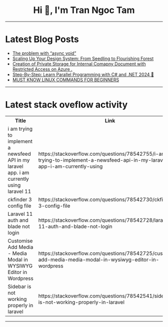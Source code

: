 <h1 align="center">Hi 👋, I'm Tran Ngoc Tam</h1>

---

# Latest Blog Posts 
<!-- BLOG-POST-LIST:START -->
- [The problem with “async void”](https://dev.to/ben-witt/the-problem-with-async-void-5f0j)
- [Scaling Up Your Design System: From Seedling to Flourishing Forest](https://dev.to/shieldstring/scaling-up-your-design-system-from-seedling-to-flourishing-forest-4l2n)
- [Creation of Private Storage for Internal Comapny Document with Restricted Access on Azure .](https://dev.to/olaraph/creation-of-private-storage-for-internal-comapny-document-with-restricted-access-on-azure--of0)
- [Step-By-Step: Learn Parallel Programming with C# and .NET 2024 🧠](https://dev.to/bytehide/step-by-step-learn-parallel-programming-with-c-and-net-2024-61e)
- [MUST KNOW LINUX COMMANDS FOR BEGINNERS](https://dev.to/shreeprabha_bhat/must-know-linux-commands-for-beginners-14hn)
<!-- BLOG-POST-LIST:END -->

---

# Latest stack oveflow activity
<table>
  <tr><th>Title</th><th>Link</th></tr>
  <!-- STACKOVERFLOW:START --><tr><td>i am trying to implement a newsfeed API in my laravel app. i am currently using laravel 11</td><td>https://stackoverflow.com/questions/78542755/i-am-trying-to-implement-a-newsfeed-api-in-my-laravel-app-i-am-currently-using</td></tr><tr><td>ckfinder 3 config file</td><td>https://stackoverflow.com/questions/78542730/ckfinder-3-config-file</td></tr><tr><td>Laravel 11 auth and blade not login</td><td>https://stackoverflow.com/questions/78542728/laravel-11-auth-and-blade-not-login</td></tr><tr><td>Customise Add Media - Media Modal in WYSIWYG Editor in Wordpress</td><td>https://stackoverflow.com/questions/78542725/customise-add-media-media-modal-in-wysiwyg-editor-in-wordpress</td></tr><tr><td>Sidebar is not working properly in laravel</td><td>https://stackoverflow.com/questions/78542541/sidebar-is-not-working-properly-in-laravel</td></tr><!-- STACKOVERFLOW:END -->
</table>

---


